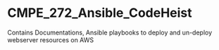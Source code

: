 # CMPE_272_Ansible_CodeHeist
Contains Documentations, Ansible playbooks to deploy and un-deploy webserver resources on AWS
